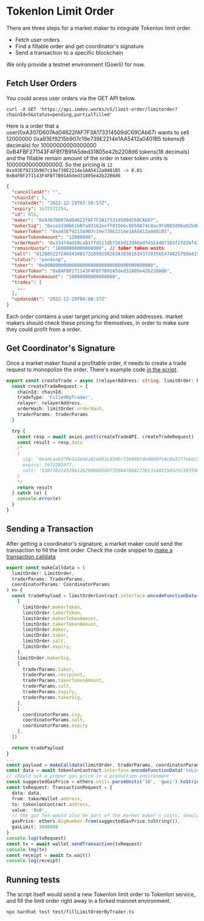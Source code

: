 # Tokenlon Limit Order

There are three steps for a market maker to integrate Tokenlon limit order.

* Fetch user orders
* Find a fillable order and get coordinator's signature
* Send a transaction to a specific blockchain

We only provide a testnet environment (Goerli) for now.

## Fetch User Orders

You could acess user orders via the GET API below.

```
curl -X GET 'https://api.imdev.works/v5/limit-order/limitorder?chainId=5&status=pending,partialfilled'
```

Here is a order that a user(0xA307D607Ad04622fAF7F3A173314509dC69CAb67) wants to sell 12000000 0xa93Ef9215b907c19e739E2214e1AA5412a0401B5 tokens(6 decimals) for 10000000000000000 0xB4FBF271143F4FBf7B91A5ded31805e42b2208d6 tokens(18 decimals) and the fillable remain amount of the order in taker token units is 10000000000000000. So the pricing is `12 0xa93Ef9215b907c19e739E2214e1AA5412a0401B5 -> 0.01 0xB4FBF271143F4FBf7B91A5ded31805e42b2208d6`

```json
{
  "cancelledAt": "",
  "chainId": 5,
  "createdAt": "2022-12-29T03:50:57Z",
  "expiry": 1672372254,
  "id": 651,
  "maker": "0xA307D607Ad04622fAF7F3A173314509dC69CAb67",
  "makerSig": "0xce2d30b61b07a93162eeff015b6c8650874c8ac9fd083d96a02bd8f40ac392d816b43b71389ee2ee9a2cf0e809ee037074ded2fd493821fec84129caeef9e93b1c000000000000000000000000000000000000000000000000000000000000000002",
  "makerToken": "0xa93Ef9215b907c19e739E2214e1AA5412a0401B5",
  "makerTokenAmount": "12000000",
  "orderHash": "0x33474ad18cab17fd511db7261d12d48adfd324407103f2fd2bf4315c98a71e49",
  "remainQuota": "10000000000000000", // taker token units
  "salt": "81288522724654308173109929826343836162437203565474825798641954992826188088358",
  "status": "pending",
  "taker": "0x0000000000000000000000000000000000000000",
  "takerToken": "0xB4FBF271143F4FBf7B91A5ded31805e42b2208d6",
  "takerTokenAmount": "10000000000000000",
  "trades": [
    ...
  ],
  "updatedAt": "2022-12-29T04:08:37Z"
}
```

Each order contains a user target pricing and token addresses. market makers should check these pricing for themselves, in order to make sure they could profit from a order.

## Get Coordinator's Signature

Once a market maker found a profitable order, it needs to create a trade request to monopolize the order. There's example code [in the script](https://github.com/consenlabs/limit-order-trader/blob/master/test/fillLimitOrderByTrader.ts#L270).

```typescript
export const createTrade = async (relayerAddress: string, limitOrder: LimitOrder, traderParams: TraderParams) => {
  const createTradeRequest = {
    chainId: chainId,
    tradeType: 'FilledByTrader',
    relayer: relayerAddress,
    orderHash: limitOrder.orderHash,
    traderParams: traderParams
  }

  try {
    const resp = await axios.post(createTradeAPI, createTradeRequest)
    const result = resp.data
    /*
    {
      sig: '0xadcaab370e1e2eaba02e491c834bc730d807ded0b8fc4c8a327febdc96d5c2783716bcced54be0125880008c0962dd7ad9cbb36f76124874479a892849beedd81b000000000000000000000000000000000000000000000000000000000000000002',
      expiry: 1672285977,
      salt: '53877022432961262906682897356647888273613148815032923035962179578712288650041'
    }
    */
    return result
  } catch (e) {
    console.error(e)
  }
}
```

## Sending a Transaction

After getting a coordinator's signature, a market maker could send the transaction to fill the limit order. Check the code snippet to [make a transaction calldata](https://github.com/consenlabs/limit-order-trader/blob/master/test/fillLimitOrderByTrader.ts#L417)

```typescript
export const makeCalldata = (
  limitOrder: LimitOrder,
  traderParams: TraderParams,
  coordinatorParams: CoordinatorParams
) => {
  const tradePayload = limitOrderContract.interface.encodeFunctionData('fillLimitOrderByTrader', [
    [
      limitOrder.makerToken,
      limitOrder.takerToken,
      limitOrder.makerTokenAmount,
      limitOrder.takerTokenAmount,
      limitOrder.maker,
      limitOrder.taker,
      limitOrder.salt,
      limitOrder.expiry,
    ],
    limitOrder.makerSig,
    [
      traderParams.taker,
      traderParams.recipient,
      traderParams.takerTokenAmount,
      traderParams.salt,
      traderParams.expiry,
      traderParams.takerSig,
    ],
    [
      coordinatorParams.sig,
      coordinatorParams.salt,
      coordinatorParams.expiry
    ],
  ])

  return tradePayload
}
...
const payload = makeCalldata(limitOrder, traderParams, coordinatorParams)
const data = await tokenlonContract.interface.encodeFunctionData('toLimitOrder', [ payload ])
// should set a proper gas price in a production environment
const suggestedGasPrice = ethers.utils.parseUnits('10', 'gwei').toString()
const txRequest: TransactionRequest = {
  data: data,
  from: takerWallet.address,
  to: tokenlonContract.address,
  value: '0x0',
  // the gas fee would also be part of the market maker's costs, should adjust the gas fee to maintain the order profits
  gasPrice: ethers.BigNumber.from(suggestedGasPrice.toString()),
  gasLimit: 3000000
}
console.log(txRequest)
const tx = await wallet.sendTransaction(txRequest)
console.log(tx)
const receipt = await tx.wait()
console.log(receipt)
```

## Running tests

The script itself would send a new Tokenlon limit order to Tokenlon service, and fill the limit order right away in a forked mainnet environment. 

```
npx hardhat test test/fillLimitOrderByTrader.ts
```

